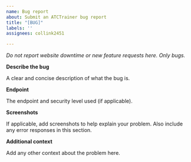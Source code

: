 ```yaml
---
name: Bug report
about: Submit an ATCTrainer bug report
title: "[BUG]"
labels: ''
assignees: collink2451

---
```


*Do not report website downtime or new feature requests here. Only bugs.*

**Describe the bug**

A clear and concise description of what the bug is.

**Endpoint**

The endpoint and security level used (if applicable).

**Screenshots**

If applicable, add screenshots to help explain your problem. Also include any error responses in this section.

**Additional context**

Add any other context about the problem here.
